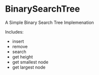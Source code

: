# BinarySearchTree

A Simple Binary Search Tree Implemenation

Includes:
* insert
* remove
* search
* get height
* get smallest node
* get largest node
